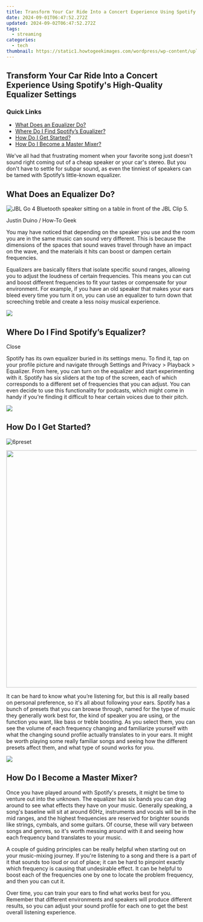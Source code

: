 ```yaml
---
title: Transform Your Car Ride Into a Concert Experience Using Spotify's High-Quality Equalizer Settings
date: 2024-09-01T06:47:52.272Z
updated: 2024-09-02T06:47:52.272Z
tags:
  - streaming
categories:
  - tech
thumbnail: https://static1.howtogeekimages.com/wordpress/wp-content/uploads/2024/06/spotify-logo-in-the-center-of-the-screen-with-an-equalizer-in-front.jpg
---
```


## Transform Your Car Ride Into a Concert Experience Using Spotify's High-Quality Equalizer Settings

### Quick Links

* [What Does an Equalizer Do?](https://unlock-android.techidaily.com/the-top-5-android-apps-that-use-fingerprint-sensor-to-lock-your-apps-on-vivo-v30-by-drfone-android/)
* [Where Do I Find Spotify’s Equalizer?](https://activate-lock.techidaily.com/in-2024-how-to-bypass-icloud-lock-on-iphone-12-mini-by-drfone-ios/)
* [How Do I Get Started?](https://screen-activity-recording.techidaily.com/updated-top-7-voice-changer-recorder-apps-for-2024/)
* [How Do I Become a Master Mixer?](https://fox-access.techidaily.com/2024-approved-how-to-switch-on-windows-11s-hdr-functionality/)

 We've all had that frustrating moment when your favorite song just doesn't sound right coming out of a cheap speaker or your car's stereo. But you don't have to settle for subpar sound, as even the tinniest of speakers can be tamed with Spotify’s little-known equalizer.

##  What Does an Equalizer Do?

![JBL Go 4 Bluetooth speaker sitting on a table in front of the JBL Clip 5.](https://static1.howtogeekimages.com/wordpress/wp-content/uploads/2024/06/53456561423_52bd198d63_o.jpg) 

Justin Duino / How-To Geek

 You may have noticed that depending on the speaker you use and the room you are in the same music can sound very different. This is because the dimensions of the spaces that sound waves travel through have an impact on the wave, and the materials it hits can boost or dampen certain frequencies.

 Equalizers are basically filters that isolate specific sound ranges, allowing you to adjust the loudness of certain frequencies. This means you can cut and boost different frequencies to fit your tastes or compensate for your environment. For example, if you have an old speaker that makes your ears bleed every time you turn it on, you can use an equalizer to turn down that screeching treble and create a less noisy musical experience.

<!-- affiliate ads begin -->
<a href="https://estore.winxdvd.com/order/checkout.php?PRODS=4081991&QTY=1&AFFILIATE=108875&CART=1"><img src="https://www.winxdvd.com/affiliate/new-banner/wt-500x500.jpg" border="0"></a>
<!-- affiliate ads end -->
##  Where Do I Find Spotify’s Equalizer?

Close 

 Spotify has its own equalizer buried in its settings menu. To find it, tap on your profile picture and navigate through Settings and Privacy > Playback > Equalizer. From here, you can turn on the equalizer and start experimenting with it. Spotify has six sliders at the top of the screen, each of which corresponds to a different set of frequencies that you can adjust. You can even decide to use this functionality for podcasts, which might come in handy if you're finding it difficult to hear certain voices due to their pitch.

<!-- affiliate ads begin -->
<a href="https://secure.2checkout.com/order/checkout.php?PRODS=4621764&QTY=1&AFFILIATE=108875&CART=1"><img src="https://www.x-mirage.com/x-mirage/img/page-home.jpg" border="0"></a>
<!-- affiliate ads end -->
##  How Do I Get Started?

![6preset](https://static1.howtogeekimages.com/wordpress/wp-content/uploads/2017/11/6preset.png) 

<!-- affiliate ads begin -->
<a href="https://versadesk.pxf.io/c/5597632/1892107/21290" target="_top" id="1892107"><img src="//a.impactradius-go.com/display-ad/21290-1892107" border="0" alt="" width="1200" height="628"/></a><img height="0" width="0" src="https://imp.pxf.io/i/5597632/1892107/21290" style="position:absolute;visibility:hidden;" border="0" />
<!-- affiliate ads end -->
 It can be hard to know what you’re listening for, but this is all really based on personal preference, so it's all about following your ears. Spotify has a bunch of presets that you can browse through, named for the type of music they generally work best for, the kind of speaker you are using, or the function you want, like bass or treble boosting. As you select them, you can see the volume of each frequency changing and familiarize yourself with what the changing sound profile actually translates to in your ears. It might be worth playing some really familiar songs and seeing how the different presets affect them, and what type of sound works for you.

<!-- affiliate ads begin -->
<a href="https://store.movavi.com/affiliate.php?ACCOUNT=MOVAVI&AFFILIATE=108875&PATH=https%3A%2F%2Fwww.movavi.com%3FAFFILIATE%3D108875%26RESOURCE%3DMovavi%2BVideo%2BConverter%2BBox"><img src="https://mcusercontent.com/0885a03ded3d480dca9287f12/images/8020c1dc-518e-3bdf-6e7b-e6d1bdf1597b.jpg" border="0"></a>
<!-- affiliate ads end -->
##  How Do I Become a Master Mixer?

 Once you have played around with Spotify's presets, it might be time to venture out into the unknown. The equalizer has six bands you can drag around to see what effects they have on your music. Generally speaking, a song's baseline will sit at around 60Hz, instruments and vocals will be in the mid ranges, and the highest frequencies are reserved for brighter sounds like strings, cymbals, and some guitars. Of course, these will vary between songs and genres, so it's worth messing around with it and seeing how each frequency band translates to your music.

 A couple of guiding principles can be really helpful when starting out on your music-mixing journey. If you're listening to a song and there is a part of it that sounds too loud or out of place; it can be hard to pinpoint exactly which frequency is causing that undesirable effect. It can be helpful to boost each of the frequencies one by one to locate the problem frequency, and then you can cut it.

 Over time, you can train your ears to find what works best for you. Remember that different environments and speakers will produce different results, so you can adjust your sound profile for each one to get the best overall listening experience.

<ins class="adsbygoogle"
     style="display:block"
     data-ad-format="autorelaxed"
     data-ad-client="ca-pub-7571918770474297"
     data-ad-slot="1223367746"></ins>



<ins class="adsbygoogle"
     style="display:block"
     data-ad-client="ca-pub-7571918770474297"
     data-ad-slot="8358498916"
     data-ad-format="auto"
     data-full-width-responsive="true"></ins>


